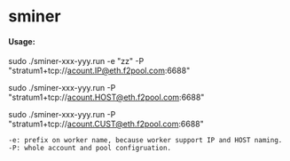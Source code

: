 # sminer

#### Usage:

sudo ./sminer-xxx-yyy.run -e "zz" -P "stratum1+tcp://acount.IP@eth.f2pool.com:6688"

sudo ./sminer-xxx-yyy.run -P "stratum1+tcp://acount.HOST@eth.f2pool.com:6688"

sudo ./sminer-xxx-yyy.run -P "stratum1+tcp://acount.CUST@eth.f2pool.com:6688"

    -e: prefix on worker name, because worker support IP and HOST naming.
    -P: whole account and pool configruation.
